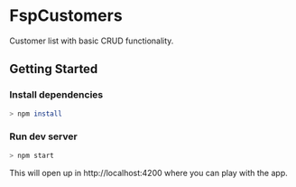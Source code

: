 # FspCustomers

Customer list with basic CRUD functionality.

## Getting Started

### Install dependencies

```bash
> npm install
```

### Run dev server

```bash
> npm start
```

This will open up in http://localhost:4200 where you can play with the app.
